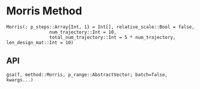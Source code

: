 # Morris Method

```@docs
Morris(; p_steps::Array{Int, 1} = Int[], relative_scale::Bool = false,
                num_trajectory::Int = 10,
                total_num_trajectory::Int = 5 * num_trajectory, len_design_mat::Int = 10)
```

## API

```@docs
gsa(f, method::Morris, p_range::AbstractVector; batch=false, kwargs...)
```
